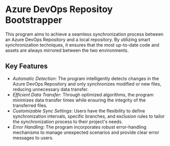 # Azure DevOps Repositoy Bootstrapper
This program aims to achieve a seamless synchronization process between an Azure DevOps Repository and a local repository. 
By utilizing smart synchronization techniques, it ensures that the most up-to-date code and assets are always mirrored between the two environments.

## Key Features
<ul>
<li><i>Automatic Detection</i>: The program intelligently detects changes in the Azure DevOps Repository and only synchronizes modified or new files, reducing unnecessary data transfer.</li>
<li><i>Efficient Data Transfer</i>: Through optimized algorithms, the program minimizes data transfer times while ensuring the integrity of the transferred files.</li>
<li><i>Customizable Sync Settings</i>: Users have the flexibility to define synchronization intervals, specific branches, and exclusion rules to tailor the synchronization process to their project's needs.</li>
<li><i>Error Handling</i>: The program incorporates robust error-handling mechanisms to manage unexpected scenarios and provide clear error messages to users.</li>
</ul>
